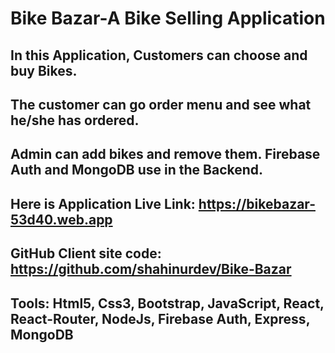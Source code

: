 
# Bike Bazar-A Bike Selling Application

## In this Application, Customers can choose and buy Bikes. 
## The customer can go order menu and see what he/she has ordered. 
## Admin can add bikes and remove them. Firebase Auth and MongoDB use in the Backend.

## Here is Application Live Link: https://bikebazar-53d40.web.app
## GitHub Client site code: https://github.com/shahinurdev/Bike-Bazar

## Tools: Html5, Css3, Bootstrap, JavaScript, React, React-Router, NodeJs, Firebase Auth, Express, MongoDB
